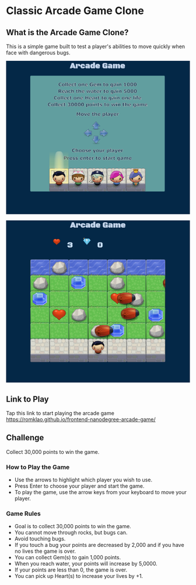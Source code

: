 # Classic Arcade Game Clone

## What is the Arcade Game Clone?
This is a simple game built to test a player's abilities to move quickly when face with dangerous bugs.


<p align="center">
	<img src="images/arcade-game.png" width="550px">
</p>

<p align="center">
	<img src="images/arcade-game1.png" width="550px">
</p>


## Link to Play
Tap this link to start playing the arcade game https://romklao.github.io/frontend-nanodegree-arcade-game/

## Challenge
Collect 30,000 points to win the game.

### How to Play the Game

- Use the arrows to highlight which player you wish to use.
- Press Enter to choose your player and start the game.
- To play the game, use the arrow keys from your keyboard to move your player.


### Game Rules

-	Goal is to collect 30,000 points to win the game.
- 	You cannot move through rocks, but bugs can.
-	Avoid touching bugs.
-	If you touch a bug your points are decreased by 2,000 and if you have no lives the game is over.
-	You can collect Gem(s) to gain 1,000 points.
-	When you reach water, your points will increase by 5,0000.
-	If your points are less than 0, the game is over.
- 	You can pick up Heart(s) to increase your lives by +1.

